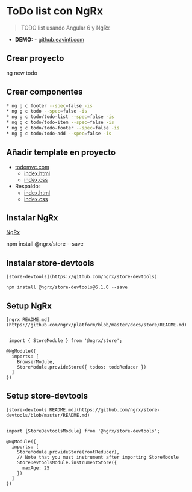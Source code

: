 # ToDo list con NgRx

> TODO list usando Angular 6 y NgRx

* **DEMO:** - [github.eavinti.com](http://github.eavinti.com/)

## Crear proyecto
ng new todo


## Crear componentes

```sh
* ng g c footer --spec=false -is
* ng g c todo --spec=false -is
* ng g c todo/todo-list --spec=false -is
* ng g c todo/todo-item --spec=false -is
* ng g c todo/todo-footer --spec=false -is
* ng g c todo/todo-add --spec=false -is
```

## Añadir template en proyecto

  * [todomvc.com](http://todomvc.com/)
    * [index.html](https://github.com/tastejs/todomvc/blob/gh-pages/examples/vanillajs/index.html)
    * [index.css](https://github.com/tastejs/todomvc/blob/gh-pages/examples/vanillajs/node_modules/todomvc-app-css/index.css)
  * Respaldo:
    * [index.html](https://github.com/eavinti/todo-ngrx/blob/master/src/assets/index.html)
    * [index.css](https://github.com/eavinti/todo-ngrx/blob/master/src/assets/index.css)


## Instalar NgRx
   [NgRx](https://github.com/ngrx/platform/blob/master/docs/store/) 
    
   npm install @ngrx/store --save

    
## Instalar store-devtools
    [store-devtools](https://github.com/ngrx/store-devtools)
    
    npm install @ngrx/store-devtools@6.1.0 --save
    
    
## Setup  NgRx
    [ngrx README.md](https://github.com/ngrx/platform/blob/master/docs/store/README.md)
    
    
     import { StoreModule } from '@ngrx/store';
     
    @NgModule({
      imports: [
        BrowserModule,
        StoreModule.provideStore({ todos: todoReducer })
      ]
    })   
    
    
## Setup  store-devtools
    [store-devtools README.md](https://github.com/ngrx/store-devtools/blob/master/README.md)
     
    
    import {StoreDevtoolsModule} from '@ngrx/store-devtools';
     
    @NgModule({
      imports: [
        StoreModule.provideStore(rootReducer),
        // Note that you must instrument after importing StoreModule
        StoreDevtoolsModule.instrumentStore({
          maxAge: 25
        })
      ]
    })   
     
    
    
    
